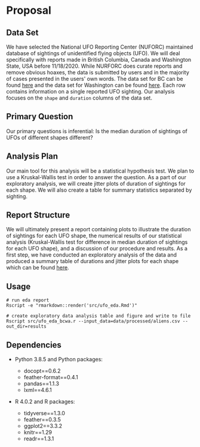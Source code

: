 # Proposal

## Data Set

We have selected the National UFO Reporting Center (NUFORC) maintained database of sightings of unidentified flying objects (UFO). We will deal specifically with reports made in British Columbia, Canada and Washington State, USA before 11/18/2020. While NURFORC does curate reports and remove obvious hoaxes, the data is submitted by users and in the majority of cases presented in the users' own words.  The data set for BC can be found [here](http://www.nuforc.org/webreports/ndxlBC.html) and the data set for Washington can be found [here](http://www.nuforc.org/webreports/ndxlWA.html).  Each row contains information on a single reported UFO sighting.  Our analysis focuses on the `shape` and `duration` columns of the data set.

## Primary Question

Our primary questions is inferential: Is the median duration of sightings of UFOs of different shapes different?

## Analysis Plan

Our main tool for this analysis will be a statistical hypothesis test. We plan to use a Kruskal-Wallis test in order to answer the question. As a part of our exploratory analysis, we will create jitter plots of duration of sightings for each shape. We will also create a table for summary statistics separated by sighting.

## Report Structure

We will ultimately present a report containing plots to illustrate the duration of sightings for each UFO shape, the numerical results of our statistical analysis (Kruskal-Wallis test for difference in median duration of sightings for each UFO shape), and a discussion of our procedure and results.  As a first step, we have conducted an exploratory analysis of the data and produced a summary table of durations and jitter plots for each shape which can be found [here](https://github.com/UBC-MDS/out_of_this_world/blob/main/src/ufo_eda.pdf).

## Usage


```
# run eda report
Rscript -e "rmarkdown::render('src/ufo_eda.Rmd')"

# create exploratory data analysis table and figure and write to file 
Rscript src/ufo_eda_bcwa.r --input_data=data/processed/aliens.csv --out_dir=results

```

## Dependencies

- Python 3.8.5 and Python packages:

  - docopt==0.6.2
  - feather-format==0.4.1
  - pandas==1.1.3
  - lxml==4.6.1
  
- R 4.0.2 and R packages:
  - tidyverse==1.3.0
  - feather==0.3.5
  - ggplot2==3.3.2
  - knitr==1.29
  - readr==1.3.1
  

